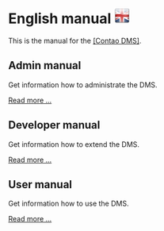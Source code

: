 # English manual ![EN](en.png)

This is the manual for the [[Contao DMS]](https://github.com/ContaoDMS/dms).

## Admin manual

Get information how to administrate the DMS.

[Read more ...](admin)

## Developer manual

Get information how to extend the DMS.

[Read more ...](developer)

## User manual

Get information how to use the DMS.

[Read more ...](user)